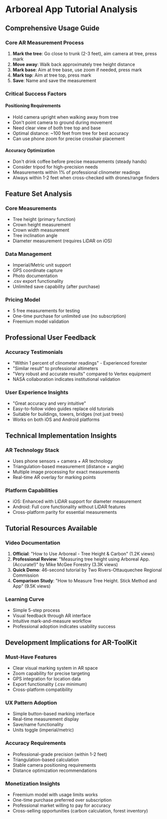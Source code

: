 # Arboreal App Tutorial Analysis

## Comprehensive Usage Guide

### Core AR Measurement Process
1. **Mark the tree**: Go close to trunk (2-3 feet), aim camera at tree, press mark
2. **Move away**: Walk back approximately tree height distance 
3. **Mark base**: Aim at tree base, use zoom if needed, press mark
4. **Mark top**: Aim at tree top, press mark
5. **Save**: Name and save the measurement

### Critical Success Factors

#### Positioning Requirements
- Hold camera upright when walking away from tree
- Don't point camera to ground during movement
- Need clear view of both tree top and base
- Optimal distance: ~100 feet from tree for best accuracy
- Can use phone zoom for precise crosshair placement

#### Accuracy Optimization
- Don't drink coffee before precise measurements (steady hands)
- Consider tripod for high-precision needs
- Measurements within 1% of professional clinometer readings
- Always within 1-2 feet when cross-checked with drones/range finders

## Feature Set Analysis

### Core Measurements
- Tree height (primary function)
- Crown height measurement
- Crown width measurement  
- Tree inclination angle
- Diameter measurement (requires LiDAR on iOS)

### Data Management
- Imperial/Metric unit support
- GPS coordinate capture
- Photo documentation
- .csv export functionality
- Unlimited save capability (after purchase)

### Pricing Model
- 5 free measurements for testing
- One-time purchase for unlimited use (no subscription)
- Freemium model validation

## Professional User Feedback

### Accuracy Testimonials
- "Within 1 percent of clinometer readings" - Experienced forester
- "Similar result" to professional altimeters
- "Very robust and accurate results" compared to Vertex equipment
- NASA collaboration indicates institutional validation

### User Experience Insights
- "Great accuracy and very intuitive"
- Easy-to-follow video guides replace old tutorials
- Suitable for buildings, towers, bridges (not just trees)
- Works on both iOS and Android platforms

## Technical Implementation Insights

### AR Technology Stack
- Uses phone sensors + camera + AR technology
- Triangulation-based measurement (distance + angle)
- Multiple image processing for exact measurements
- Real-time AR overlay for marking points

### Platform Capabilities
- iOS: Enhanced with LiDAR support for diameter measurement
- Android: Full core functionality without LiDAR features
- Cross-platform parity for essential measurements

## Tutorial Resources Available

### Video Documentation
1. **Official**: "How to Use Arboreal - Tree Height & Carbon" (1.2K views)
2. **Professional Review**: "Measuring tree height using Arboreal App. (Accurate!)" by Mike McGee Forestry (3.3K views)
3. **Quick Demo**: 46-second tutorial by Two Rivers-Ottauquechee Regional Commission
4. **Comparison Study**: "How to Measure Tree Height. Stick Method and App" (9.5K views)

### Learning Curve
- Simple 5-step process
- Visual feedback through AR interface
- Intuitive mark-and-measure workflow
- Professional adoption indicates usability success

## Development Implications for AR-ToolKit

### Must-Have Features
- Clear visual marking system in AR space
- Zoom capability for precise targeting
- GPS integration for location data
- Export functionality (.csv minimum)
- Cross-platform compatibility

### UX Pattern Adoption
- Simple button-based marking interface
- Real-time measurement display
- Save/name functionality
- Units toggle (imperial/metric)

### Accuracy Requirements
- Professional-grade precision (within 1-2 feet)
- Triangulation-based calculation
- Stable camera positioning requirements
- Distance optimization recommendations

### Monetization Insights
- Freemium model with usage limits works
- One-time purchase preferred over subscription
- Professional market willing to pay for accuracy
- Cross-selling opportunities (carbon calculation, forest inventory)